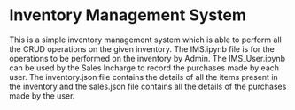 # Inventory Management System
This is a simple inventory management system which is able to perform all the CRUD operations on the given inventory. The IMS.ipynb file is for the operations to be performed on the inventory by Admin. The IMS_User.ipynb can be used by the Sales Incharge to record the purchases made by each user. The inventory.json file contains the details of all the items present in the inventory and the sales.json file contains all the details of the purchases made by the user.

